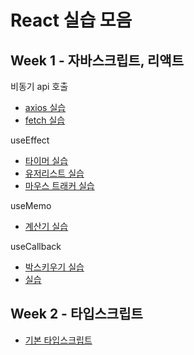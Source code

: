# React 실습 모음

## Week 1 - 자바스크립트, 리액트

비동기 api 호출

-   [axios 실습](./src/week1-js-react/js-async/script-axios.js)
-   [fetch 실습](./src/week1-js-react/js-async/script-fetch.js)

useEffect

-   [타이머 실습](./src/week1-js-react/useEffect/UseEffectTimer.jsx)
-   [유저리스트 실습](./src/week1-js-react/useEffect/UseEffectUserList.jsx)
-   [마우스 트래커 실습](./src/week1-js-react/useEffect/UseEffectMouse.jsx)

useMemo

-   [계산기 실습](./src/week1-js-react/useMemo/Calculate.jsx)

useCallback

-   [박스키우기 실습](./src/week1-js-react/useCallback/RenderBox.jsx)
-   [ 실습]()

## Week 2 - 타입스크립트

-   [기본 타입스크립트](./week2-router/basic-routing.jsx)
